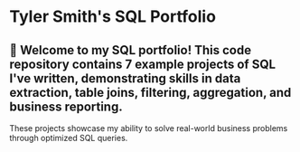 # Tyler Smith's SQL Portfolio

## :bookmark_tabs: Welcome to my SQL portfolio! This code repository contains 7 example projects of SQL I've written, demonstrating skills in data extraction, table joins, filtering, aggregation, and business reporting. 

These projects showcase my ability to solve real-world business problems through optimized SQL queries.
